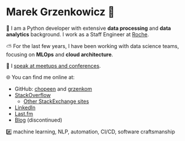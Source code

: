 # Marek Grzenkowicz 👋

🐍 I am a Python developer with extensive **data processing** and **data analytics**
background. I work as a Staff Engineer at [Roche](https://www.roche.com/).

⛅ For the last few years, I have been working with data science teams, focusing on
**MLOps** and **cloud architecture**.

🎤 I [speak at meetups and conferences](https://github.com/chopeen/chopeen/blob/master/presentations.md).

🌐 You can find me online at:

- GitHub: [chopeen](https://github.com/chopeen/) and [grzenkom](https://github.com/grzenkom/)
- [StackOverflow](http://stackoverflow.com/users/95/marek-grzenkowicz?tab=profile)
  - [Other StackExchange sites](http://stackexchange.com/users/79/marek-grzenkowicz?tab=accounts)
- [LinkedIn](https://www.linkedin.com/in/marekgrzenkowicz)
- [Last.fm](http://www.last.fm/user/chopeen) 
- [Blog](http://chopeen.blogspot.com/) (discontinued)

#️⃣ machine learning, NLP, automation, CI/CD, software craftsmanship
